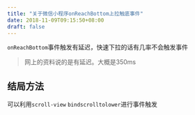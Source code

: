 ```yaml
---
title: "关于微信小程序onReachBottom上拉触底事件"
date: 2018-11-09T09:15:50+08:00
draft: false
---
```

`onReachBottom`事件触发有延迟，快速下拉的话有几率不会触发事件

<!--more-->
> 网上的资料说的是有延迟。大概是350ms


## 结局方法
可以利用`scroll-view` `bindscrolltolower`进行事件触发
